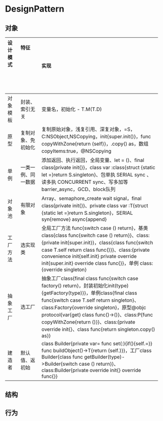 # DesignPattern

## 对象

| **设计模式** &nbsp; &nbsp; &nbsp; &nbsp; &nbsp; &nbsp; &nbsp; &nbsp; &nbsp; &nbsp; &nbsp; &nbsp; | **特征** &nbsp; &nbsp; &nbsp; &nbsp; &nbsp; &nbsp; &nbsp; &nbsp; &nbsp; &nbsp; &nbsp; &nbsp; &nbsp; &nbsp; &nbsp; &nbsp; &nbsp; &nbsp; &nbsp; &nbsp; &nbsp; &nbsp; &nbsp; &nbsp; &nbsp; &nbsp; &nbsp; &nbsp; &nbsp; &nbsp; &nbsp; &nbsp; &nbsp; &nbsp; | **实现** |
| :- | :- | :- |
| 对象模板 | 封装、索引无关 | 变量名，初始化 - T.M(T.D) |
| 原型 | 复制对象、免初始化 | 复制原始对象，浅复引用、深复对象，=S，C:NSObject,NSCopying，init{super.init()}，func copyWithZone{return (self)}，.copy() as，数组 copyItems:true，@NSCopying |
| 单例 | 一类一例、同一数据 | 添加返回、执行返回，全局变量、let = ()、final class{private init{}}，class var :class{struct {static let =}return S.singleton}、包单执 SERIAL sync 、读多执 CONCURRENT sync、写多加等 barrier_async，GCD、block队列 |
| 对象池 | 有限对象 | Array、semaphore_create wait signal，final class{private init{}}、private class var :T{struct {static let =}return S.singleton}，SERIAL syn{remove} async{append} |
| 工厂方法 | 选实现类 | 全局工厂方法 func{switch case () return}，基类 class{class func{switch case () return}}、class:{private init{super.init}}，class{class func{switch case T.self return class func()}}、class:{private convenience init{self.init} private override init{super.init} override class func{}}，单例 class:{override singleton} |
| 抽象工厂 | 选工厂 | 抽象工厂class{final class func{switch case factory() return}，封装初始化init(type){getFactory(type)}}，单例class{final class func{switch case T.self return singleton}、class:Factory{override singleton}，原型@objc protocol{var{get} class func()->()}、class:P{func copyWithZone{return ()}}、class:{private override init{}、class func{return singleton.copy() as}} |
| 建造者 | 默认值、返初始 | class Builder{private var= func set(:){if(){self.=}} func buildObject()->T{return (self.)}}，工厂class Builder{class func getBuilder(type)->Builder{switch case () return}}、class:Builder{private override init{} override func{}} | 

## 结构


## 行为
